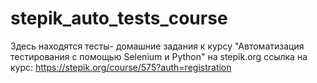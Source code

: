 # stepik_auto_tests_course
Здесь находятся тесты- домашние задания к курсу "Автоматизация тестирования с помощью Selenium и Python" на stepik.org ссылка на курс: https://stepik.org/course/575?auth=registration
